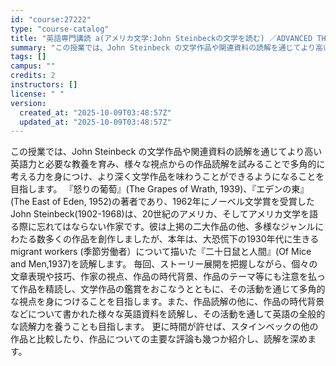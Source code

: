 ```yaml
---
id: "course:27222"
type: "course-catalog"
title: "英語専門講読 a(アメリカ文学:John Steinbeckの文学を読む) ／ADVANCED THEMATIC READING (A)"
summary: "この授業では、John Steinbeck の文学作品や関連資料の読解を通じてより高い英語力と必要な教養を育み、様々な視点からの作品読解を試みることで多角的に考える力を身につけ、より深く文学作品を味わうことができるようになることを目指します…"
tags: []
campus: ""
credits: 2
instructors: []
license: " "
version:
  created_at: "2025-10-09T03:48:57Z"
  updated_at: "2025-10-09T03:48:57Z"
---
```


この授業では、John Steinbeck の文学作品や関連資料の読解を通じてより高い英語力と必要な教養を育み、様々な視点からの作品読解を試みることで多角的に考える力を身につけ、より深く文学作品を味わうことができるようになることを目指します。 『怒りの葡萄』(The Grapes of Wrath, 1939)、『エデンの東』(The East of Eden, 1952)の著者であり、1962年にノーベル文学賞を受賞したJohn Steinbeck(1902-1968)は、20世紀のアメリカ、そしてアメリカ文学を語る際に忘れてはならない作家です。彼は上掲の二大作品の他、多様なジャンルにわたる数多くの作品を創作しましたが、本年は、大恐慌下の1930年代に生きるmigrant workers (季節労働者）について描いた『二十日鼠と人間』(Of Mice and Men,1937)を読解します。 毎回、ストーリー展開を把握しながら、個々の文章表現や技巧、作家の視点、作品の時代背景、作品のテーマ等にも注意を払って作品を精読し、文学作品の鑑賞をおこなうとともに、その活動を通じて多角的な視点を身につけることを目指します。また、作品読解の他に、作品の時代背景などについて書かれた様々な英語資料を読解し、その活動を通して英語の全般的な読解力を養うことも目指します。 更に時間が許せば、スタインベックの他の作品と比較したり、作品についての主要な評論も幾つか紹介し、読解を深めます。
